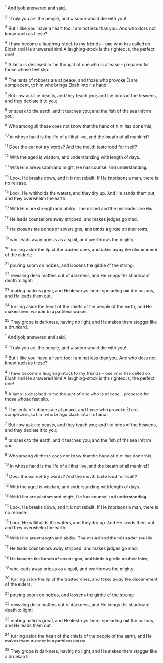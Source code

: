 <sup>1</sup> And Iyoḇ answered and said,

<sup>2</sup> “Truly you are the people, and wisdom would die with you!

<sup>3</sup> But I, like you, have a heart too; I am not less than you. And who does not know such as these?

<sup>4</sup> I have become a laughing-stock to my friends – one who has called on Eloah and He answered him! A laughing-stock is the righteous, the perfect one!

<sup>5</sup> A lamp is despised in the thought of one who is at ease – prepared for those whose feet slip.

<sup>6</sup> The tents of robbers are at peace, and those who provoke Ĕl are complacent, to him who brings Eloah into his hand!

<sup>7</sup> But now ask the beasts, and they teach you; and the birds of the heavens, and they declare it to you;

<sup>8</sup> or speak to the earth, and it teaches you; and the fish of the sea inform you.

<sup>9</sup> Who among all these does not know that the hand of יהוה has done this,

<sup>10</sup> in whose hand is the life of all that live, and the breath of all mankind?

<sup>11</sup> Does the ear not try words? And the mouth taste food for itself?

<sup>12</sup> With the aged is wisdom, and understanding with length of days.

<sup>13</sup> With Him are wisdom and might, He has counsel and understanding.

<sup>14</sup> Look, He breaks down, and it is not rebuilt. If He imprisons a man, there is no release.

<sup>15</sup> Look, He withholds the waters, and they dry up. And He sends them out, and they overwhelm the earth.

<sup>16</sup> With Him are strength and ability. The misled and the misleader are His.

<sup>17</sup> He leads counsellors away stripped, and makes judges go mad.

<sup>18</sup> He loosens the bonds of sovereigns, and binds a girdle on their loins;

<sup>19</sup> who leads away priests as a spoil, and overthrows the mighty;

<sup>20</sup> turning aside the lip of the trusted ones, and takes away the discernment of the elders;

<sup>21</sup> pouring scorn on nobles, and loosens the girdle of the strong;

<sup>22</sup> revealing deep matters out of darkness, and He brings the shadow of death to light;

<sup>23</sup> making nations great, and He destroys them; spreading out the nations, and He leads them out.

<sup>24</sup> turning aside the heart of the chiefs of the people of the earth, and He makes them wander in a pathless waste.

<sup>25</sup> They grope in darkness, having no light, and He makes them stagger like a drunkard.

<sup>1</sup> And Iyoḇ answered and said,

<sup>2</sup> “Truly you are the people, and wisdom would die with you!

<sup>3</sup> But I, like you, have a heart too; I am not less than you. And who does not know such as these?

<sup>4</sup> I have become a laughing-stock to my friends – one who has called on Eloah and He answered him! A laughing-stock is the righteous, the perfect one!

<sup>5</sup> A lamp is despised in the thought of one who is at ease – prepared for those whose feet slip.

<sup>6</sup> The tents of robbers are at peace, and those who provoke Ĕl are complacent, to him who brings Eloah into his hand!

<sup>7</sup> But now ask the beasts, and they teach you; and the birds of the heavens, and they declare it to you;

<sup>8</sup> or speak to the earth, and it teaches you; and the fish of the sea inform you.

<sup>9</sup> Who among all these does not know that the hand of יהוה has done this,

<sup>10</sup> in whose hand is the life of all that live, and the breath of all mankind?

<sup>11</sup> Does the ear not try words? And the mouth taste food for itself?

<sup>12</sup> With the aged is wisdom, and understanding with length of days.

<sup>13</sup> With Him are wisdom and might, He has counsel and understanding.

<sup>14</sup> Look, He breaks down, and it is not rebuilt. If He imprisons a man, there is no release.

<sup>15</sup> Look, He withholds the waters, and they dry up. And He sends them out, and they overwhelm the earth.

<sup>16</sup> With Him are strength and ability. The misled and the misleader are His.

<sup>17</sup> He leads counsellors away stripped, and makes judges go mad.

<sup>18</sup> He loosens the bonds of sovereigns, and binds a girdle on their loins;

<sup>19</sup> who leads away priests as a spoil, and overthrows the mighty;

<sup>20</sup> turning aside the lip of the trusted ones, and takes away the discernment of the elders;

<sup>21</sup> pouring scorn on nobles, and loosens the girdle of the strong;

<sup>22</sup> revealing deep matters out of darkness, and He brings the shadow of death to light;

<sup>23</sup> making nations great, and He destroys them; spreading out the nations, and He leads them out.

<sup>24</sup> turning aside the heart of the chiefs of the people of the earth, and He makes them wander in a pathless waste.

<sup>25</sup> They grope in darkness, having no light, and He makes them stagger like a drunkard.

